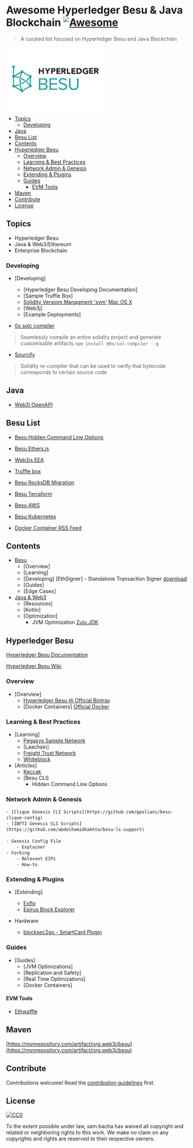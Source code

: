 # Awesome Hyperledger Besu & Java Blockchain  [![Awesome](https://awesome.re/badge.svg)](https://awesome.re)

> A curated list focused on Hyperledger Besu and Java Blockchain

<img src="/hyperledger-besu.png" class="center" alt="Hyperledger Besu"
	title="Hyperledger Besu Logo" width="275" height="170" />

  * [Topics](#topics)
    + [Developing](#developing)
  * [Java](#java)
  * [Besu List](#besu-list)
  * [Contents](#contents)
  * [Hyperledger Besu](#Hyperledger-besu)
    + [Overview](#overview)
    + [Learning & Best Practices](#learning---best-practices)
    + [Network Admin & Genesis](#network-admin---genesis)
    + [Extending & Plugins](#extending---plugins)
    + [Guides](#guides)
      - [EVM Tools](#evm-tools)
  * [Maven](#maven)
  * [Contribute <a name="contribute"></a>](#contribute--a-name--contribute----a-)
  * [License](#license)


## Topics

- Hyperledger Besu
- Java & Web3/Ethereum
- Enterprise Blockchain

### Developing
- [Developing]
    - [Hyperledger Besu Developing Documentation]
    - [Sample Truffle Box]
    - [Solidity Versiom Managment 'svm'](https://github.com/web3j/svm)
    	[Mac OS X](https://github.com/web3j/solidity-darwin-binaries)
    - [Web3j]
    - [Example Deployments]
    
- [0x solc compiler](https://sol-compiler.com/)
> Seamlessly compile an entire solidity project and generate customisable artifacts
`npm install @0x/sol-compiler --g`

- [Sourcify](https://github.com/ethereum/sourcify)
> Solidity re-compiler that can be used to verify that bytecode corresponds to certain source code


## Java 

- [Web3j OpenAPI](https://github.com/web3j/web3j-openapi)

## Besu List

- [Besu Hidden Command Line Options](https://github.com/freight-chain/awesome-hyperledger-besu/blob/master/besu-cli.md)
- [Besu Ethers.js](https://github.com/PegaSysEng/hyperledger-besu-ethers)  
- [Web3js EEA](https://github.com/PegaSysEng/web3js-eea)  
- [Truffle box](https://github.com/illuzzig/besu-box)  
- [Besu RocksDB Migration](https://github.com/PegaSysEng/besu-db-migration-test)  
- [Besu Terraform](https://github.com/PegaSysEng/besu-terraform)  
- [Besu AWS](https://github.com/PegaSysEng/besu-aws)  
- [Besu Kubernetes](https://github.com/PegaSysEng/besu-kubernetes)


- [Docker Container RSS Feed](https://docker-hub-rss.now.sh/hyperledger/besu.atom)

## Contents

- [Besu](#section)
    - [Overview]
    - [Learning]
    - [Developing]
    	[EthSigner] - Standalone Transaction Signer [download](https://bintray.com/consensys/pegasys-repo/ethsigner)
    - [Guides]
    - [Edge Cases]
- [Java & Web3](#)
    - [Resources]
    - [Kotlin]
    - [Optimization]
    	- JVM Optimization
		[Zulu JDK](https://github.com/zulu-openjdk/zulu-openjdk/tree/master/11.0.7-11.39.15)
		
## Hyperledger Besu

[Hyperledger Besu Documentation](https://besu.hyperledger.org/en/stable/)

[Hyperledger Besu Wiki](https://wiki.hyperledger.org/display/BESU/Hyperledger+Besu)


### Overview 
- [Overview]
    - [Hyperledger Besu @ Official Bintray](https://bintray.com/hyperledger-org/besu-repo/besu)
    - [Docker Containers]
        [Official Docker](https://hub.docker.com/hyperledger/besu)

### Learning & Best Practices 
- [Learning]
    - [Pegasys Sample Network](https://github.com/PegaSysEng/besu-sample-networks)
    - [Laachain]
    - [Freight Trust Network](https://github.com/freight-trust/besu-settings)
    - [Whiteblock](https://github.com/whiteblock)
- [Articles]
    - [Keccak](https://whiteblock.io/besu-keccak256/)
    - [Besu CLI]
    	- Hidden Command Line Options

### Network Admin & Genesis 
    - [Clique Genesis CLI Scripts](https://github.com/ppoliani/besu-clique-config)
    - [IBFT2 Genesis CLI Scripts](https://github.com/abdelhamidbakhta/besu-ls-support)
    
    - Genesis Config File
    	- Explainer
	- Forking
		- Relevent EIPs
		- How-to

### Extending & Plugins

- [Extending]
    - [Exflo](https://github.com/41north)
    - [Epirus Block Explorer](https://github.com/web3j)

- Hardware 
    - [blocksec2go - SmartCard Plugin](https://github.com/freight-trust/blocksec2go-ethereum/tree/feature/secops)


### Guides
- [Guides]
    - [JVM Optimizations]
    - [Replication and Safety]
    - [Real Time Optimizations]
    - [Docker Containers]

#### EVM Tools

- [Ethwaffle](https://github.com/EthWorks/Waffle)

## Maven 

[https://mvnrepository.com/artifact/org.web3j/besu](https://mvnrepository.com/artifact/org.web3j/besu)

## Contribute <a name="contribute"></a>

Contributions welcome! Read the [contribution guidelines](contributing.md) first.

## License

[![CC0](https://mirrors.creativecommons.org/presskit/buttons/88x31/svg/cc-zero.svg)](https://creativecommons.org/publicdomain/zero/1.0)

To the extent possible under law, sam bacha has waived all copyright and
related or neighboring rights to this work.
We make no claim on any copyrights and rights are reserved to their respective owners.
